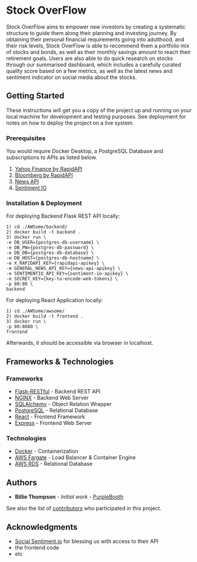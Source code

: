 # Stock OverFlow

<!-- To start out with an apt investment plan for retirement is becoming increasingly complicated as useful information gets mixed with the rest. Besides the lack of financial knowledge, the lack of a clear direction in properly setting up an investment plan has caused many to fall into the pitfall of short-term trading without first understanding what they are investing in. -->

Stock OverFlow aims to empower new investors by creating a systematic structure to guide them along their planning and investing journey. By obtaining their personal financial requirements going into adulthood, and their risk levels, Stock OverFlow is able to recommend them a portfolio mix of stocks and bonds, as well as their monthly savings amount to reach their retirement goals. Users are also able to do quick research on stocks through our summarised dashboard, which includes a carefully curated quality score based on a few metrics, as well as the latest news and sentiment indicator on social media about the stocks.

## Getting Started

These instructions will get you a copy of the project up and running on your local machine for development and testing purposes. See deployment for notes on how to deploy the project on a live system.

### Prerequisites

You would require Docker Desktop, a PostgreSQL Database and subscriptions to APIs as listed below.

1. [Yahoo Finance by RapidAPI](https://rapidapi.com/apidojo/api/yahoo-finance1)
2. [Bloomberg by RapidAPI](https://rapidapi.com/apidojo/api/bloomberg-market-and-financial-news)
3. [News API](https://newsapi.org/)
4. [Sentiment IO](https://socialsentiment.io/api/v1/getting-started/)

### Installation & Deployment

For deploying Backend Flask REST API locally:

```
1) cd ./AWSome/backend/
2) docker build -t backend .
3) docker run \
-e DB_USER={postgres-db-username} \
-e DB_PW={postgres-db-password} \
-e DB_DB={postgres-db-database} \
-e DB_HOST={postgres-db-hostname} \
-e X_RAPIDAPI_KEY={rapidapi-apikey} \
-e GENERAL_NEWS_API_KEY={news-api-apikey} \
-e SENTIMENTIO_API_KEY={sentiment-io-apikey} \
-e SECRET_KEY={key-to-encode-web-tokens} \
-p 80:80 \
backend
```

For deploying React Application locally:

```
1) cd ./AWSome/awsome/
2) docker build -t frontend .
3) docker run \
-p 80:8080 \
frontend
```

Afterwards, it should be accessible via browser in localhost.


## Frameworks & Technologies

### Frameworks

- [Flask-RESTful](https://flask-restful.readthedocs.io/en/latest/) - Backend REST API
- [NGINX](https://www.nginx.com/) - Backend Web Server
- [SQLAlchemy](https://www.sqlalchemy.org/) - Object Relation Wrapper
- [PostgreSQL](https://www.postgresql.org/) - Relational Database
- [React](https://reactjs.org/) - Frontend Framework
- [Express](https://expressjs.com/) - Frontend Web Server


### Technologies
- [Docker](https://docs.docker.com/) - Containerization
- [AWS Fargate](https://aws.amazon.com/fargate/) - Load Balancer & Container Engine
- [AWS RDS](https://aws.amazon.com/rds/) - Relational Database

## Authors

* **Billie Thompson** - *Initial work* - [PurpleBooth](https://github.com/PurpleBooth)

See also the list of [contributors](https://github.com/your/project/contributors) who participated in this project.

## Acknowledgments

* [Social Sentiment.io](https://socialsentiment.io/api/v1/getting-started/) for blessing us with access to their API 
* the frontend code
* etc

